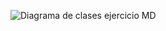 ![Diagrama de clases ejercicio MD](https://user-images.githubusercontent.com/72152587/143141496-5b25c48c-ec86-4d2a-81ab-0b7250a091af.png)
